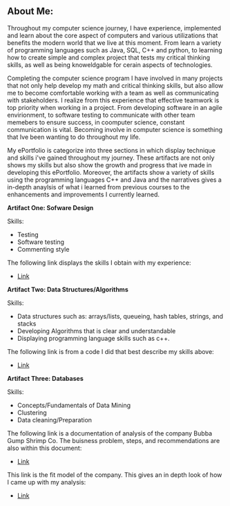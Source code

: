 ## About Me:

Throughout my computer science journey, I have experience, implemented and learn about the core aspect of computers and various utilizations that benefits the modern world that we live at this moment. From learn a variety of programming languages such as Java, SQL, C++ and python, to learning how to create simple and complex project that tests my critical thinking skills, as well as being knoweldgable for cerain aspects of technologies. 

Completing the computer science program I have involved in many projects that not only help develop my math and critical thinking skills, but also allow me to become comfortable working with a team as well as communicating with stakeholders. I realize from this experience that effective teamwork is top priority when working in a project. From developing software in an agile envirionment, to software testing to communicate with other team memebers to ensure success, in coomputer science, constant communication is vital. Becoming involve in computer science is something that Ive been wanting to do throughout my life.


My ePortfolio is categorize into three sections in which display technique and skills i've gained throughout my journey. These artifacts are not only shows my skills but also show the growth and progress that ive made in developing this ePortfolio. Moreover, the artifacts show a variety of skills using the programming languages C++ and Java and the narratives gives a in-depth anaylsis of what i learned from previous courses to the enhancements and improvements I currently learned.

**Artifact One: Sofware Design**

Skills:
- Testing
- Software testing
- Commenting style

The following link displays the skills I obtain with my experience:

- [Link](https://github.com/basslove28/basslove28.github.io/blob/gh-pages/App.java)
 

**Artifact Two: Data Structures/Algorithms**

Skills:
- Data structures such as: arrays/lists, queueing, hash tables, strings, and stacks
- Developing Algorithms that is clear and understandable
- Displaying programming language skills such as c++.

The following link is from a code I did that best describe my skills above:

- [Link](https://github.com/basslove28/basslove28.github.io/blob/gh-pages/Cs260enhancment.cp)

**Artifact Three: Databases**

Skills:
- Concepts/Fundamentals of Data Mining  
- Clustering 
- Data cleaning/Preparation 

The following link is a documentation of analysis of the company Bubba Gump Shrimp Co. The buisness problem, steps, and recommendations are also within this document:

- [Link](https://github.com/basslove28/basslove28.github.io/blob/gh-pages/Bubba%20Gump%20Final%20Project.docx) 

This link is the fit model of the company. This gives an in depth look of how I came up with my analysis:

- [Link](https://github.com/basslove28/basslove28.github.io/blob/gh-pages/Fit%20Model.pdf)




